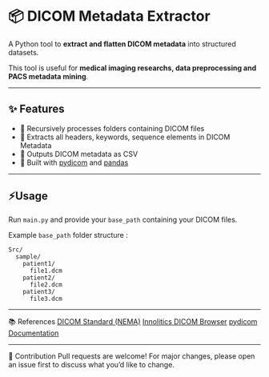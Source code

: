 # 📦 DICOM Metadata Extractor

A Python tool to **extract and flatten DICOM metadata** into structured datasets.

This tool is useful for **medical imaging researchs, data preprocessing and PACS metadata mining**.

---

## ✨ Features

- 📂 Recursively processes folders containing DICOM files
- 🧩 Extracts all headers, keywords, sequence elements in DICOM Metadata
- 💾 Outputs DICOM metadata as CSV
- 🧪 Built with [pydicom](https://pydicom.github.io/) and [pandas](https://pandas.pydata.org/)

---

## ⚡️Usage

Run  `main.py` and provide your `base_path` containing your DICOM files.

Example `base_path` folder structure :
```
Src/
  sample/
    patient1/
      file1.dcm
    patient2/
      file2.dcm
    patient3/
      file3.dcm
```

---

📚 References
[DICOM Standard (NEMA)](https://dicom.nema.org/medical/dicom/current/output/chtml/part06/chapter_6.html?utm_source=chatgpt.com)
[Innolitics DICOM Browser](https://dicom.innolitics.com/ciods)
[pydicom Documentation](https://pydicom.github.io/)

---
🤝 Contribution
Pull requests are welcome! For major changes, please open an issue first to discuss what you’d like to change.
